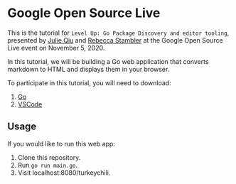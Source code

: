 # Google Open Source Live

This is the tutorial for `Level Up: Go Package Discovery and editor tooling`,
presented by
[Julie Qiu](https://twitter.com/jqiu25) and
[Rebecca Stambler](https://twitter.com/stamblerre) at the Google Open Source
Live event on November 5, 2020.

In this tutorial, we will be building a Go web application that converts
markdown to HTML and displays them in your browser.

To participate in this tutorial, you will need to download:

1. [Go](https://golang.org/doc/install)
2. [VSCode](https://code.visualstudio.com/)

## Usage

If you would like to run this web app:

1. Clone this repository.
2. Run `go run main.go`.
3. Visit localhost:8080/turkeychili.
